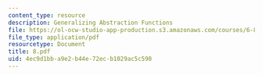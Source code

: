 ```yaml
---
content_type: resource
description: Generalizing Abstraction Functions
file: https://ol-ocw-studio-app-production.s3.amazonaws.com/courses/6-826-principles-of-computer-systems-spring-2002/4ec9d1bba9e2b44e72ecb1029ac5c590_8.pdf
file_type: application/pdf
resourcetype: Document
title: 8.pdf
uid: 4ec9d1bb-a9e2-b44e-72ec-b1029ac5c590
---
```

